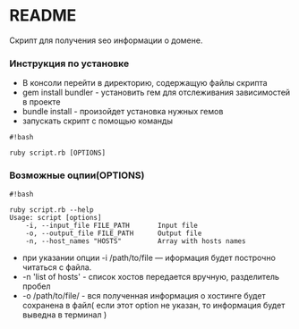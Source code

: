 # README #

Скрипт для получения seo информации о домене.

### Инструкция по установке ###

* В консоли перейти в директорию, содержащую файлы скрипта
* gem install bundler - установить гем для отслеживания зависимостей в проекте
* bundle install - произойдет установка нужных гемов
* запускать скрипт с помощью команды

```
#!bash

ruby script.rb [OPTIONS]
```

### Возможные оцпии(OPTIONS) ###


```
#!bash

ruby script.rb --help
Usage: script [options]
    -i, --input_file FILE_PATH       Input file
    -o, --output_file FILE_PATH      Output file
    -n, --host_names "HOSTS"         Array with hosts names

```

* при указании опции -i /path/to/file — иформация будет построчно читаться с файла.
* -n 'list of hosts' - список хостов передается вручную, разделитель пробел
* -o /path/to/file/ - вся полученная информация о хостинге будет сохранена в файл( если этот option не указан, то информация будет выведна в терминал )